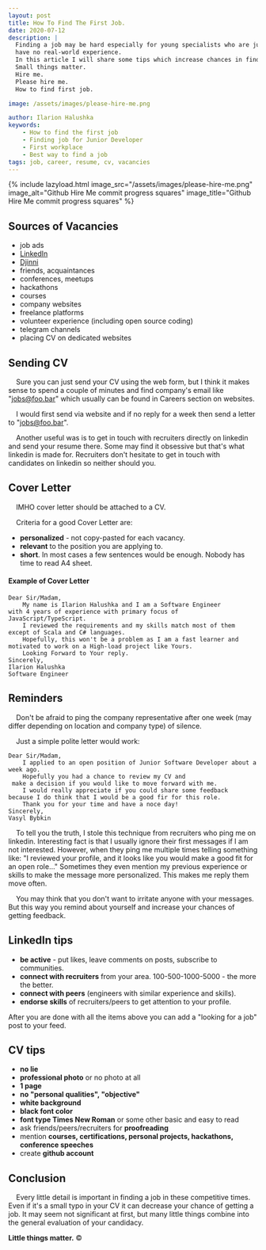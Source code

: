 ```yaml
---
layout: post
title: How To Find The First Job.
date: 2020-07-12
description: |
  Finding a job may be hard especially for young specialists who are just entering the industry and 
  have no real-world experience.
  In this article I will share some tips which increase chances in finding a job.
  Small things matter.
  Hire me.
  Please hire me.
  How to find first job.

image: /assets/images/please-hire-me.png

author: Ilarion Halushka
keywords:
    - How to find the first job
    - Finding job for Junior Developer
    - First workplace
    - Best way to find a job
tags: job, career, resume, cv, vacancies
---
```


{% include lazyload.html image_src="/assets/images/please-hire-me.png" image_alt="Github Hire Me commit progress squares" image_title="Github Hire Me commit progress squares" %}

## Sources of Vacancies

* job ads
* <a target="_blank" href="https://linkedin.com">LinkedIn</a> 
* <a target="_blank" href="https://djinni.co">Djinni</a>
* friends, acquaintances
* conferences, meetups
* hackathons
* courses
* company websites
* freelance platforms
* volunteer experience (including open source coding)
* telegram channels
* placing CV on dedicated websites


## Sending CV

&nbsp;&nbsp;&nbsp; Sure you can just send your CV using the web form, 
but I think it makes sense to spend a couple of minutes and find company's email like
"jobs@foo.bar" which usually can be found in Careers section on websites.

&nbsp;&nbsp;&nbsp; I would first send via website and if no reply for a week then
send a letter to "jobs@foo.bar".

&nbsp;&nbsp;&nbsp; Another useful was is to get in touch with recruiters directly 
on linkedin and send your resume there. 
Some may find it obsessive but that's what linkedin is made for.
Recruiters don't hesitate to get in touch with candidates on linkedin so neither should you.

## Cover Letter

&nbsp;&nbsp;&nbsp; IMHO cover letter should be attached to a CV.
 
&nbsp;&nbsp;&nbsp; Criteria for a good Cover Letter are:

* **personalized** - not copy-pasted for each vacancy.
* **relevant** to the position you are applying to.
* **short**. In most cases a few sentences would be enough. Nobody has time to read A4 sheet.

#### Example of Cover Letter

```
Dear Sir/Madam,
    My name is Ilarion Halushka and I am a Software Engineer
with 4 years of experience with primary focus of JavaScript/TypeScript.
    I reviewed the requirements and my skills match most of them
except of Scala and C# languages.
    Hopefully, this won't be a problem as I am a fast learner and 
motivated to work on a High-load project like Yours.
    Looking Forward to Your reply.
Sincerely, 
Ilarion Halushka
Software Engineer
```


## Reminders

&nbsp;&nbsp;&nbsp; Don't be afraid to ping the company representative
after one week (may differ depending on location and company type) of silence.

&nbsp;&nbsp;&nbsp; Just a simple polite letter would work:

```
Dear Sir/Madam,
    I applied to an open position of Junior Software Developer about a week ago.
    Hopefully you had a chance to review my CV and
 make a decision if you would like to move forward with me.
    I would really appreciate if you could share some feedback
because I do think that I would be a good fir for this role.
    Thank you for your time and have a noce day!
Sincerely, 
Vasyl Bybkin
```

&nbsp;&nbsp;&nbsp; To tell you the truth, I stole this technique from recruiters
who ping me on linkedin. Interesting fact is that I usually ignore their first messages
if I am not interested. However, when they ping me multiple times telling something like: 
"I reviewed your profile, and it looks like you would make a good fit for an open role..."
Sometimes they even mention my previous experience or skills to make the message more personalized.
This makes me reply them move often.

&nbsp;&nbsp;&nbsp; You may think that you don't want to irritate anyone with your messages.
But this way you remind about yourself and increase your chances of getting feedback.

## LinkedIn tips

* **be active** - put likes, leave comments on posts, subscribe to communities.
* **connect with recruiters** from your area. 100-500-1000-5000 - the more the better.
* **connect with peers** (engineers with similar experience and skills).
* **endorse skills** of recruiters/peers to get attention to your profile.

After you are done with all the items above you can add a "looking for a job" post to your feed.

## CV tips

* **no lie**
* **professional photo** or no photo at all
* **1 page**
* **no "personal qualities", "objective"**
* **white background**
* **black font color**
* **font type Times New Roman** or some other basic and easy to read
* ask friends/peers/recruiters for **proofreading** 
* mention **courses, certifications, personal projects, hackathons, conference speeches**
* create **github account**

## Conclusion

&nbsp;&nbsp;&nbsp; Every little detail is important in finding a job in these competitive times. 
Even if it's a small typo in your CV it can decrease your chance of getting a job.
It may seem not significant at first, but many little things combine into the general evaluation of your candidacy.


**Little things matter.** ©







